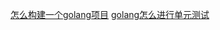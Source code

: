 [怎么构建一个golang项目](https://poe.com/s/WrUrk8PTtPHibFAHveY1)
[golang怎么进行单元测试](https://poe.com/s/2sVs7nP1KHNyE2SgN7My)
